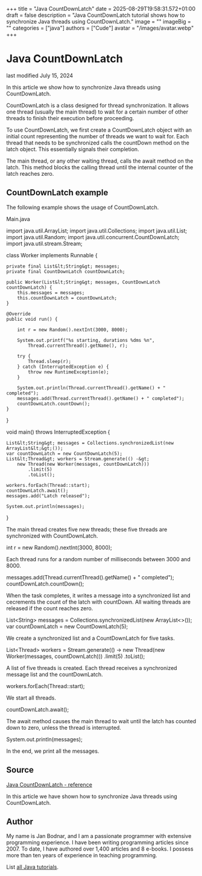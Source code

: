 +++
title = "Java CountDownLatch"
date = 2025-08-29T19:58:31.572+01:00
draft = false
description = "Java CountDownLatch tutorial shows how to synchronize Java threads using CountDownLatch."
image = ""
imageBig = ""
categories = ["java"]
authors = ["Cude"]
avatar = "/images/avatar.webp"
+++

# Java CountDownLatch

last modified July 15, 2024

 

In this article we show how to synchronize Java threads using CountDownLatch.

CountDownLatch is a class designed for thread synchronization. It
allows one thread (usually the main thread) to wait for a certain number of
other threads to finish their execution before proceeding.

To use CountDownLatch, we first create a
CountDownLatch object with an initial count representing the number
of threads we want to wait for. Each thread that needs to be synchronized calls
the countDown method on the latch object. This essentially signals
their completion. 

The main thread, or any other waiting thread, calls the await
method on the latch. This method blocks the calling thread until the internal
counter of the latch reaches zero.

## CountDownLatch example

The following example shows the usage of CountDownLatch.

Main.java
  

import java.util.ArrayList;
import java.util.Collections;
import java.util.List;
import java.util.Random;
import java.util.concurrent.CountDownLatch;
import java.util.stream.Stream;

class Worker implements Runnable {

    private final List&lt;String&gt; messages;
    private final CountDownLatch countDownLatch;

    public Worker(List&lt;String&gt; messages, CountDownLatch countDownLatch) {
        this.messages = messages;
        this.countDownLatch = countDownLatch;
    }

    @Override
    public void run() {

        int r = new Random().nextInt(3000, 8000);

        System.out.printf("%s starting, durations %dms %n", 
            Thread.currentThread().getName(), r);

        try {
            Thread.sleep(r);
        } catch (InterruptedException e) {
            throw new RuntimeException(e);
        }

        System.out.println(Thread.currentThread().getName() + " completed");
        messages.add(Thread.currentThread().getName() + " completed");
        countDownLatch.countDown();
    }
}

void main() throws InterruptedException {

    List&lt;String&gt; messages = Collections.synchronizedList(new ArrayList&lt;&gt;());
    var countDownLatch = new CountDownLatch(5);
    List&lt;Thread&gt; workers = Stream.generate(() -&gt; 
        new Thread(new Worker(messages, countDownLatch)))
            .limit(5)
            .toList();

    workers.forEach(Thread::start);
    countDownLatch.await();
    messages.add("Latch released");

    System.out.println(messages);
}

The main thread creates five new threads; these five threads are synchronized 
with CountDownLatch.

int r = new Random().nextInt(3000, 8000);

Each thread runs for a random number of milliseconds between 3000 and 8000. 

messages.add(Thread.currentThread().getName() + " completed");
countDownLatch.countDown();

When the task completes, it writes a message into a synchronized list and 
cecrements the count of the latch with countDown. All waiting 
threads are released if the count reaches zero.

List&lt;String&gt; messages = Collections.synchronizedList(new ArrayList&lt;&gt;());
var countDownLatch = new CountDownLatch(5);

We create a synchronized list and a CountDownLatch for five tasks.

List&lt;Thread&gt; workers = Stream.generate(() -&gt; 
    new Thread(new Worker(messages, countDownLatch)))
        .limit(5)
        .toList();

A list of five threads is created. Each thread receives a synchronized message 
list and the countDownLatch.

workers.forEach(Thread::start);

We start all threads.

countDownLatch.await();

The await method causes the main thread to wait until the latch
has counted down to zero, unless the thread is interrupted.

System.out.println(messages);

In the end, we print all the messages.

## Source

[Java CountDownLatch - reference](https://docs.oracle.com/en/java/javase/21/docs/api/java.base/java/util/concurrent/CountDownLatch.html)

In this article we have shown how to synchronize Java threads using
CountDownLatch.

## Author

My name is Jan Bodnar, and I am a passionate programmer with extensive
programming experience. I have been writing programming articles since 2007.
To date, I have authored over 1,400 articles and 8 e-books. I possess more
than ten years of experience in teaching programming.

List [all Java tutorials](/java/).